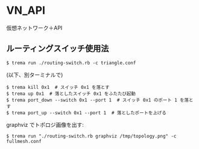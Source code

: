 VN_API
======

仮想ネットワーク＋API

ルーティングスイッチ使用法
------

```shell
$ trema run ./routing-switch.rb -c triangle.conf
```
(以下、別ターミナルで)

```shell
$ trema kill 0x1  # スイッチ 0x1 を落とす
$ trema up 0x1  # 落としたスイッチ 0x1 をふたたび起動
$ trema port_down --switch 0x1 --port 1  # スイッチ 0x1 のポート 1 を落とす
$ trema port_up --switch 0x1 --port 1  # 落としたポートを上げる
```

graphviz でトポロジ画像を出す:

```shell
$ trema run "./routing-switch.rb graphviz /tmp/topology.png" -c fullmesh.conf
```

